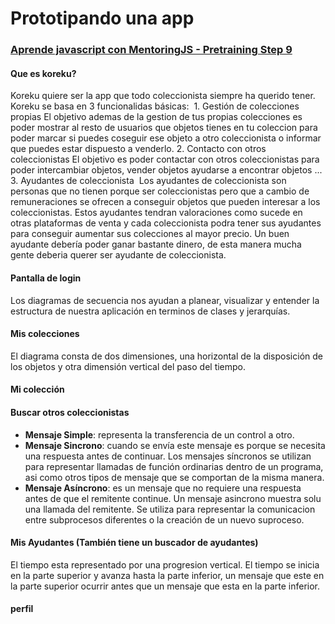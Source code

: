 

# Prototipando una app
### [Aprende javascript con MentoringJS - Pretraining Step 9](http://mentoringjs.com)
#### Que es koreku?

Koreku quiere ser la app que todo coleccionista siempre ha querido tener.
Koreku se basa en 3 funcionalidas básicas:
  1. Gestión de colecciones propias 
  El objetivo ademas de la gestion de tus propias colecciones es poder mostrar al resto de usuarios que objetos tienes en tu coleccion para poder marcar si puedes coseguir ese objeto a otro coleccionista o informar que puedes estar dispuesto a venderlo.
  2. Contacto con otros coleccionistas
  El objetivo es poder contactar con otros coleccionistas para poder intercambiar objetos, vender objetos ayudarse a encontrar objetos ...
  3. Ayudantes de coleccionista
  Los ayudantes de coleccionista son personas que no tienen porque ser coleccionistas pero que a cambio de remuneraciones se ofrecen a conseguir objetos que pueden interesar a los coleccionistas. Estos ayudantes tendran valoraciones como sucede en otras plataformas de venta y cada coleccionista podra tener sus ayudantes para conseguir aumentar sus colecciones al mayor precio. Un buen ayudante debería poder ganar bastante dinero, de esta manera mucha gente deberia querer ser ayudante de coleccionista. 

#### Pantalla de login

Los diagramas de secuencia nos ayudan a planear, visualizar y entender la estructura de nuestra aplicación en terminos de clases y jerarquías.

#### Mis colecciones

El diagrama consta de dos dimensiones, una horizontal de la disposición de los objetos y otra dimensión vertical del paso del tiempo.

#### Mi colección

#### Buscar otros coleccionistas

- **Mensaje Simple**: representa la transferencia de un control a otro.
- **Mensaje Sincrono**: cuando se envía este mensaje es porque se necesita una respuesta antes de continuar. Los mensajes síncronos se utilizan para representar llamadas de función ordinarias dentro de un programa, asi como otros tipos de mensaje que se comportan de la misma manera.
- **Mensaje Asíncrono**: es un mensaje que no requiere una respuesta antes de que el remitente continue. Un mensaje asincrono muestra solu una llamada del remitente. Se utiliza para representar la comunicacion entre subprocesos diferentes o la creación de un nuevo suproceso.

#### Mis Ayudantes (También tiene un buscador de ayudantes)

El tiempo esta representado por una progresion vertical. El tiempo se inicia en la parte superior y avanza hasta la parte inferior, un mensaje que este en la parte superior ocurrir antes que un mensaje que esta en la parte inferior.

#### perfil


